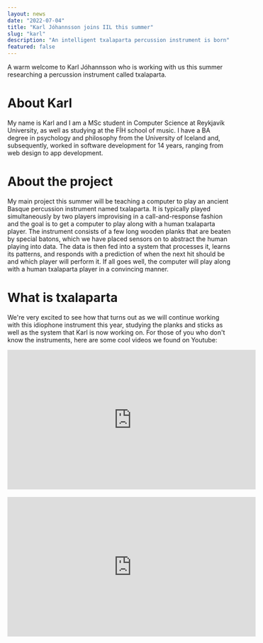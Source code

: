```yaml
---
layout: news
date: "2022-07-04"
title: "Karl Jóhannsson joins IIL this summer"
slug: "karl"
description: "An intelligent txalaparta percussion instrument is born"
featured: false
---
```


<script>
import CaptionedImage from "../../components/Images/CaptionedImage.svelte"
</script>

A warm welcome to Karl Jóhannsson who is working with us this summer researching a percussion instrument called txalaparta. 

<CaptionedImage
src="news/karl.jpeg"
alt="Man sitting in front of a wooden percussion instrument, holding large wooden sticks. Yellow and blue shelving system in the background."
caption="Karl Jóhannsson with his work in progress."/>

# About Karl

My name is Karl and I am a MSc student in Computer Science at Reykjavík University, as well as studying at the FÍH school of music. I have a BA degree in psychology and philosophy from the University of Iceland and, subsequently, worked in software development for 14 years, ranging from web design to app development.

# About the project

My main project this summer will be teaching a computer to play an ancient Basque percussion instrument named txalaparta. It is typically played simultaneously by two players improvising in a call-and-response fashion and the goal is to get a computer to play along with a human txalaparta player. The instrument consists of a few long wooden planks that are beaten by special batons, which we have placed sensors on to abstract the human playing into data. The data is then fed into a system that processes it, learns its patterns, and responds with a prediction of when the next hit should be and which player will perform it. If all goes well, the computer will play along with a human txalaparta player in a convincing manner.

# What is txalaparta

We're very excited to see how that turns out as we will continue working with this idiophone instrument this year, studying the planks and sticks as well as the system that Karl is now working on. For those of you who don't know the instruments, here are some cool videos we found on Youtube:

<iframe width="560" height="315" src="https://www.youtube.com/embed/XaSYiBaqLwA" title="YouTube video player" frameborder="0" allow="accelerometer; autoplay; clipboard-write; encrypted-media; gyroscope; picture-in-picture" allowfullscreen></iframe>
&nbsp;

<iframe width="560" height="315" src="https://www.youtube.com/embed/qwnAnB57H2k?start=485" title="YouTube video player" frameborder="0" allow="accelerometer; autoplay; clipboard-write; encrypted-media; gyroscope; picture-in-picture" allowfullscreen></iframe>
&nbsp;
